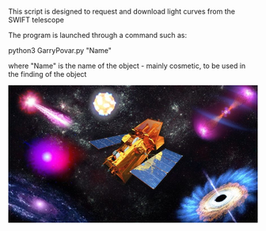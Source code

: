 This script is designed to request and download light curves from the SWIFT telescope

The program is launched through a command such as:

python3 GarryPovar.py "Name"

where "Name" is the name of the object - mainly cosmetic, to be used in the finding of the object

![picture](img/SherlockOmsk.jpg)
